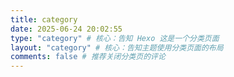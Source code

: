 ```yaml
---
title: category
date: 2025-06-24 20:02:55
type: "category" # 核心：告知 Hexo 这是一个分类页面
layout: "category" # 核心：告知主题使用分类页面的布局
comments: false # 推荐关闭分类页的评论
---
```

